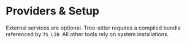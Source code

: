 # Providers & Setup

External services are optional. Tree-sitter requires a compiled bundle referenced by `TS_LIB`. All other tools rely on system installations.
